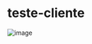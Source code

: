 # teste-cliente


![image](https://user-images.githubusercontent.com/102363944/178393367-5e84b131-06cf-4612-875c-d9e541641b46.png)
